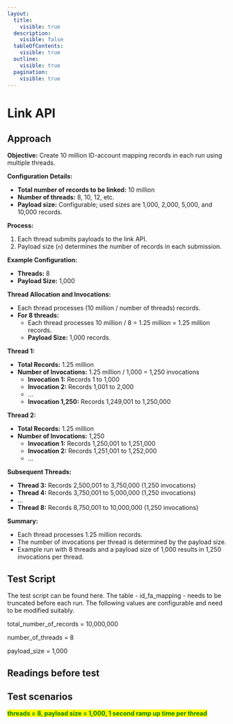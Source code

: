 ```yaml
---
layout:
  title:
    visible: true
  description:
    visible: false
  tableOfContents:
    visible: true
  outline:
    visible: true
  pagination:
    visible: true
---
```


# Link API

## Approach

**Objective:** Create 10 million ID-account mapping records in each run using multiple threads.

**Configuration Details:**

* **Total number of records to be linked:** 10 million
* **Number of threads:** 8, 10, 12, etc.
* **Payload size:** Configurable; used sizes are 1,000, 2,000, 5,000, and 10,000 records.

**Process:**

1. Each thread submits payloads to the link API.
2. Payload size (`n`) determines the number of records in each submission.

**Example Configuration:**

* **Threads:** 8
* **Payload Size:** 1,000

**Thread Allocation and Invocations:**

* Each thread processes (10 million / number of threads) records.
* **For 8 threads:**
  * Each thread processes 10 million / 8 = 1.25 million = 1.25 million records.
  * **Payload Size:** 1,000 records.

**Thread 1:**

* **Total Records:** 1.25 million
* **Number of Invocations:** 1.25 million / 1,000 = 1,250 invocations
  * **Invocation 1:** Records 1 to 1,000
  * **Invocation 2:** Records 1,001 to 2,000
  * ...
  * **Invocation 1,250:** Records 1,249,001 to 1,250,000

**Thread 2:**

* **Total Records:** 1.25 million
* **Number of Invocations:** 1,250
  * **Invocation 1:** Records 1,250,001 to 1,251,000
  * **Invocation 2:** Records 1,251,001 to 1,252,000
  * ...

**Subsequent Threads:**

* **Thread 3:** Records 2,500,001 to 3,750,000 (1,250 invocations)
* **Thread 4:** Records 3,750,001 to 5,000,000 (1,250 invocations)
* ...
* **Thread 8:** Records 8,750,001 to 10,000,000 (1,250 invocations)

**Summary:**

* Each thread processes 1.25 million records.
* The number of invocations per thread is determined by the payload size.
* Example run with 8 threads and a payload size of 1,000 results in 1,250 invocations per thread.

## Test Script

The test script can be found here. The table - id\_fa\_mapping - needs to be truncated before each run. The following values are configurable and need to be modified suitably.

total\_number\_of\_records = 10,000,000

number\_of\_threads = 8

payload\_size = 1,000



## Readings before test

## Test scenarios

<mark style="color:green;">**threads = 8, payload size = 1,000, 1 second ramp up time per thread**</mark>
